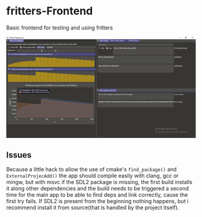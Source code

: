 # fritters-Frontend
Basic frontend for testing and using fritters



![Alt text](./images/1.png "a title")

## Issues

Because a little hack to allow the use of cmake's `find_package()` and `ExternalProjecAdd()` the app should compile easily with clang, gcc or mingw, but with msvc if the SDL2 package is missing, the first build installs it along other dependencies and the build needs to be triggered a second time for the main app to be able to find deps and link correctly, cause the first try fails. If SDL2 is present from the beginning nothing happens, but i recommend install it from source(that is handled by the project itself).